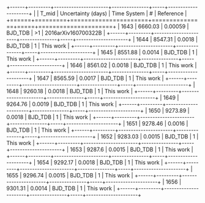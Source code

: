 +------+---------+----------------------+---------------+-----+---------------------+
|      |   T_mid |   Uncertainty (days) | Time System   | #   | Reference           |
+======+=========+======================+===============+=====+=====================+
| 1643 | 6660.03 |              0.00059 | BJD_TDB       | >1  | 2016arXiv160700322B |
+------+---------+----------------------+---------------+-----+---------------------+
| 1644 | 8547.31 |              0.0018  | BJD_TDB       | 1   | This work           |
+------+---------+----------------------+---------------+-----+---------------------+
| 1645 | 8551.88 |              0.0014  | BJD_TDB       | 1   | This work           |
+------+---------+----------------------+---------------+-----+---------------------+
| 1646 | 8561.02 |              0.0018  | BJD_TDB       | 1   | This work           |
+------+---------+----------------------+---------------+-----+---------------------+
| 1647 | 8565.59 |              0.0017  | BJD_TDB       | 1   | This work           |
+------+---------+----------------------+---------------+-----+---------------------+
| 1648 | 9260.18 |              0.0018  | BJD_TDB       | 1   | This work           |
+------+---------+----------------------+---------------+-----+---------------------+
| 1649 | 9264.76 |              0.0019  | BJD_TDB       | 1   | This work           |
+------+---------+----------------------+---------------+-----+---------------------+
| 1650 | 9273.89 |              0.0018  | BJD_TDB       | 1   | This work           |
+------+---------+----------------------+---------------+-----+---------------------+
| 1651 | 9278.46 |              0.0016  | BJD_TDB       | 1   | This work           |
+------+---------+----------------------+---------------+-----+---------------------+
| 1652 | 9283.03 |              0.0015  | BJD_TDB       | 1   | This work           |
+------+---------+----------------------+---------------+-----+---------------------+
| 1653 | 9287.6  |              0.0015  | BJD_TDB       | 1   | This work           |
+------+---------+----------------------+---------------+-----+---------------------+
| 1654 | 9292.17 |              0.0018  | BJD_TDB       | 1   | This work           |
+------+---------+----------------------+---------------+-----+---------------------+
| 1655 | 9296.74 |              0.0015  | BJD_TDB       | 1   | This work           |
+------+---------+----------------------+---------------+-----+---------------------+
| 1656 | 9301.31 |              0.0014  | BJD_TDB       | 1   | This work           |
+------+---------+----------------------+---------------+-----+---------------------+